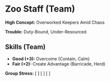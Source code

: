 # Zoo Staff (Team)

**High Concept:** Overworked Keepers Amid Chaos

**Trouble:** Duty-Bound, Under-Resourced

## Skills (Team)
- **Good (+3):** Overcome (Contain, Calm)
- **Fair (+2):** Create Advantage (Barricade, Herd)

**Group Stress:** [ ] [ ] [ ]
